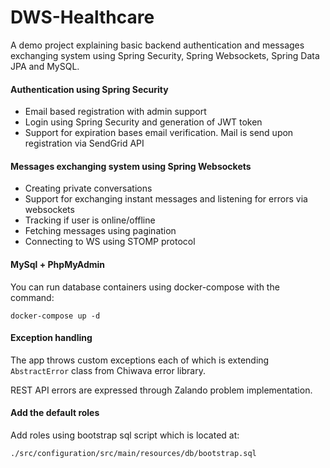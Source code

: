 # DWS-Healthcare
A demo project explaining basic backend authentication and messages exchanging system using Spring Security, Spring Websockets, Spring Data JPA and MySQL.

#### Authentication using Spring Security
 - Email based registration with admin support
 - Login using Spring Security and generation of JWT token
 - Support for expiration bases email verification. Mail is send upon registration via SendGrid API


#### Messages exchanging system using Spring Websockets
 - Creating private conversations
 - Support for exchanging instant messages and listening for errors via websockets
 - Tracking if user is online/offline
 - Fetching messages using pagination
 - Connecting to WS using STOMP protocol

#### MySql + PhpMyAdmin
You can run database containers using docker-compose with the command:

`docker-compose up -d`
  
  
#### Exception handling
The app throws custom exceptions each of which is extending `AbstractError` class from Chiwava error library.

REST API errors are expressed through Zalando problem implementation.


#### Add the default roles
 Add roles using bootstrap sql script which is located at:

`./src/configuration/src/main/resources/db/bootstrap.sql`




